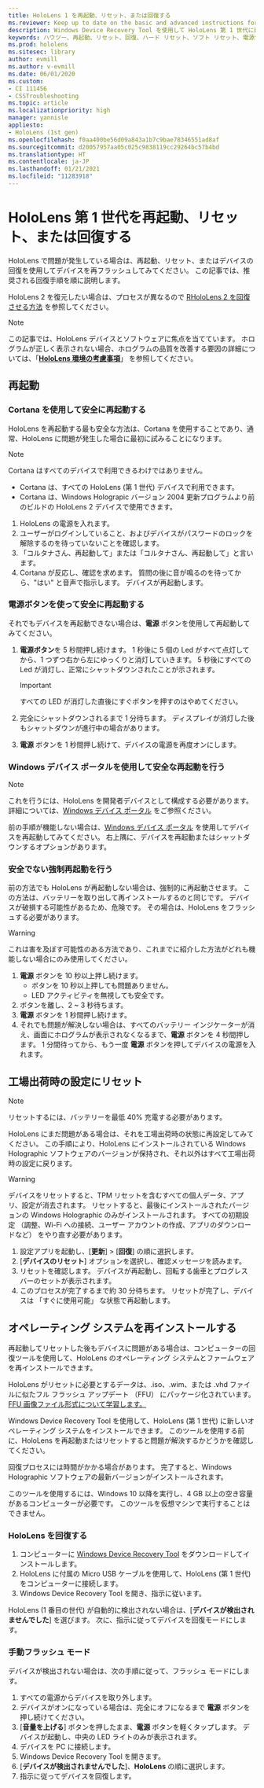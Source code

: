 ```yaml
---
title: HoloLens 1 を再起動、リセット、または回復する
ms.reviewer: Keep up to date on the basic and advanced instructions for rebooting or resetting your HoloLens mixed reality device.
description: Windows Device Recovery Tool を使用して HoloLens 第 1 世代に画像をフラッシュする方法。
keywords: ハウツー、再起動、リセット、回復、ハード リセット、ソフト リセット、電源サイクル、HoloLens、シャットダウン、wdrt、windows device recovery tool
ms.prod: hololens
ms.sitesec: library
author: evmill
ms.author: v-evmill
ms.date: 06/01/2020
ms.custom:
- CI 111456
- CSSTroubleshooting
ms.topic: article
ms.localizationpriority: high
manager: yannisle
appliesto:
- HoloLens (1st gen)
ms.openlocfilehash: f0aa400be56d09a843a1b7c9bae78346551ad8af
ms.sourcegitcommit: d20057957aa05c025c9838119cc29264bc57b4bd
ms.translationtype: HT
ms.contentlocale: ja-JP
ms.lasthandoff: 01/21/2021
ms.locfileid: "11283918"
---
```

# HoloLens 第 1 世代を再起動、リセット、または回復する

HoloLens で問題が発生している場合は、再起動、リセット、またはデバイスの回復を使用してデバイスを再フラッシュしてみてください。 この記事では、推奨される回復手順を順に説明します。

HoloLens 2 を復元したい場合は、プロセスが異なるので [RHoloLens 2 を回復させる方法](https://docs.microsoft.com/hololens/hololens-recovery) を参照してください。

> [!NOTE]
> この記事では、HoloLens デバイスとソフトウェアに焦点を当てています。 ホログラムが正しく表示されない場合、ホログラムの品質を改善する要因の詳細については、「**[HoloLens 環境の考慮事項](hololens-environment-considerations.md)**」 を参照してください。

## 再起動

### Cortana を使用して安全に再起動する

HoloLens を再起動する最も安全な方法は、Cortana を使用することであり、通常、HoloLens に問題が発生した場合に最初に試みることになります。

> [!NOTE] 
> Cortana はすべてのデバイスで利用できるわけではありません。
> - Cortana は、すべての HoloLens (第 1 世代) デバイスで利用できます。 
> - Cortana は、Windows Holograpic バージョン 2004 更新プログラムより前のビルドの HoloLens 2 デバイスで使用できます。

1. HoloLens の電源を入れます。
1. ユーザーがログインしていること、およびデバイスがパスワードのロックを解除するのを待っていないことを確認します。
2. 「コルタナさん、再起動して」または「コルタナさん、再起動して」と言います。
3. Cortana が反応し、確認を求めます。 質問の後に音が鳴るのを待ってから、"はい" と音声で指示します。 デバイスが再起動します。

### 電源ボタンを使って安全に再起動する

それでもデバイスを再起動できない場合は、**電源** ボタンを使用して再起動してみてください。

1. **電源ボタン**を 5 秒間押し続けます。 1 秒後に 5 個の Led がすべて点灯してから、1 つずつ右から左にゆっくりと消灯していきます。 5 秒後にすべての Led が消灯し、正常にシャットダウンされたことが示されます。
      
   > [!IMPORTANT]
   > すべての LED が消灯した直後にすぐボタンを押すのはやめてください。
1. 完全にシャットダウンされるまで 1 分待ちます。 ディスプレイが消灯した後もシャットダウンが進行中の場合があります。
2. **電源** ボタンを 1 秒間押し続けて、デバイスの電源を再度オンにします。

### Windows デバイス ポータルを使用して安全な再起動を行う

> [!NOTE]
> これを行うには、HoloLens を開発者デバイスとして構成する必要があります。 詳細については、[Windows デバイス ポータル](https://docs.microsoft.com/windows/mixed-reality/using-the-windows-device-portal) をご参照ください。

前の手順が機能しない場合は、[Windows デバイス ポータル](https://docs.microsoft.com/windows/mixed-reality/using-the-windows-device-portal) を使用してデバイスを再起動してみてください。 右上隅に、デバイスを再起動またはシャットダウンするオプションがあります。

### 安全でない強制再起動を行う

前の方法でも HoloLens が再起動しない場合は、強制的に再起動させます。 この方法は、バッテリーを取り出して再インストールするのと同じです。 デバイスが破損する可能性があるため、危険です。 その場合は、HoloLens をフラッシュする必要があります。  

> [!WARNING]
> これは害を及ぼす可能性のある方法であり、これまでに紹介した方法がどれも機能しない場合にのみ使用してください。

1. **電源** ボタンを 10 秒以上押し続けます。
   - ボタンを 10 秒以上押しても問題ありません。
   - LED アクティビティを無視しても安全です。
1. ボタンを離し、2 ~ 3 秒待ちます。
1. **電源** ボタンを 1 秒間押し続けます。
1. それでも問題が解決しない場合は、すべてのバッテリー インジケーターが消え、画面にホログラムが表示されなくなるまで、**電源** ボタンを 4 秒間押します。 1 分間待ってから、もう一度 **電源** ボタンを押してデバイスの電源を入れます。

## 工場出荷時の設定にリセット

> [!NOTE]
> リセットするには、バッテリーを最低 40% 充電する必要があります。

HoloLens にまだ問題がある場合は、それを工場出荷時の状態に再設定してみてください。 この手順により、HoloLens にインストールされている Windows Holographic ソフトウェアのバージョンが保持され、それ以外はすべて工場出荷時の設定に戻ります。

>[!WARNING]
> デバイスをリセットすると、TPM リセットを含むすべての個人データ、アプリ、設定が消去されます。 リセットすると、最後にインストールされたバージョンの Windows Holographic のみがインストールされます。 すべての初期設定 （調整、Wi-Fi への接続、ユーザー アカウントの作成、アプリのダウンロードなど） をやり直す必要があります。

1. 設定アプリを起動し、[**更新**] > [**回復**] の順に選択します。
1. [**デバイスのリセット**] オプションを選択し、確認メッセージを読みます。
1. リセットを確認します。 デバイスが再起動し、回転する歯車とプログレス バーのセットが表示されます。
1. このプロセスが完了するまで約 30 分待ちます。 リセットが完了し、デバイスは 「すぐに使用可能」 な状態で再起動します。

## オペレーティング システムを再インストールする

再起動してリセットした後もデバイスに問題がある場合は、コンピューターの回復ツールを使用して、HoloLens のオペレーティング システムとファームウェアを再インストールできます。  

HoloLens がリセットに必要とするデータは、.iso、.wim、または .vhd ファイルに似たフル フラッシュ アップデート （FFU） にパッケージ化されています。 [FFU 画像ファイル形式について学習します。](https://docs.microsoft.com/windows-hardware/manufacture/desktop/wim-vs-ffu-image-file-formats)

Windows Device Recovery Tool を使用して、HoloLens (第 1 世代) に新しいオペレーティング システムをインストールできます。 このツールを使用する前に、HoloLens を再起動またはリセットすると問題が解決するかどうかを確認してください。

回復プロセスには時間がかかる場合があります。 完了すると、Windows Holographic ソフトウェアの最新バージョンがインストールされます。

このツールを使用するには、Windows 10 以降を実行し、4 GB 以上の空き容量があるコンピューターが必要です。 このツールを仮想マシンで実行することはできません。

### HoloLens を回復する

1. コンピューターに [Windows Device Recovery Tool](https://support.microsoft.com/help/12379/windows-10-mobile-device-recovery-tool-faq) をダウンロードしてインストールします。
1. HoloLens に付属の Micro USB ケーブルを使用して、HoloLens (第 1 世代) をコンピューターに接続します。
1. Windows Device Recovery Tool を開き、指示に従います。

HoloLens (1 番目の世代) が自動的に検出されない場合は、[**デバイスが検出されませんでした**] を選びます。 次に、指示に従ってデバイスを回復モードにします。

### 手動フラッシュ モード

デバイスが検出されない場合は、次の手順に従って、フラッシュ モードにします。

1. すべての電源からデバイスを取り外します。
1. デバイスがオンになっている場合は、完全にオフになるまで **電源** ボタンを押し続けてください。
2. [**音量を上げる**] ボタンを押したまま、**電源** ボタンを軽くタップします。 デバイスが起動し、中央の LED ライトのみが表示されます。
3. デバイスを PC に接続します。
4. Windows Device Recovery Tool を開きます。
5. [**デバイスが検出されませんでした**]、**HoloLens** の順に選択します。 
6. 指示に従ってデバイスを回復します。
